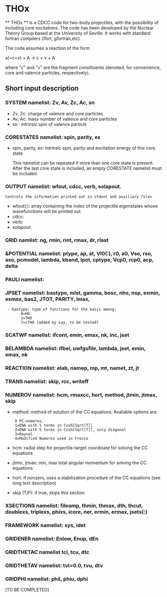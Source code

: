 # THOx
 
** THOx **  is a CDCC code for two-body projectiles, with the possibility of including core excitations. The code has been developed by the Nuclear Theory Group based at the University of Seville. It works with standard fortran compilers (ifort, gfortran,etc)

The code assumes a reaction of the form

  a(=c+v) + A -> c + v + A
  
where "c" and "v" are the fragment constituents (denoted, for convenience, core and valence particles, respectively). 

## Short input description 
###  SYSTEM  namelist: Zv, Av,  Zc, Ac, sn
- Zv, Zc: charge of valence and core particles
- Av, Ac: mass number of valence and core particles
- sn    : intrinsic spin of valence particle

### CORESTATES namelist: spin, parity, ex
 - spin, parity, ex: intrinsic spin, parity and excitation energy of this core state
 
   This namelist can be repeated if more than one core state is present. After the last core state is included, an empty CORESTATE namelist must be included
 
### OUTPUT namelist: wfout, cdcc, verb, solapout. 
    Controls the information printed out in stdout and auxiliary files

  - wfout(:): array containing the index of the projectile eigenstates whose wavefunctions will be printed out 
  - cdcc: 
  - verb: 
  - solapout: 
   
### GRID namlist: ng, rmin, rint, rmax, dr, rlast

### &POTENTIAL namelist: ptype, ap, at, Vl0(:), r0, a0, Vso, rso, aso, pcmodel, lambda, kband, lpot, cptype, Vcp0, rcp0, acp, delta 

### PAULI namelist: 
          
###  JPSET namelist: bastype, mlst, gamma, bosc, nho, nsp, exmin, exmax, bas2, JTOT, PARITY, lmax, 
     - bastype: type of functions for the basis among:
           0=HO
           1=THO
           7=cTHO (added by Lay, to be tested)
       
### SCATWF namelist: ifcont, emin, emax, nk, inc, jset       

### BELAMBDA namelist: ifbel, uwfgsfile, lambda, jset, emin, emax, nk

### REACTION namelist: elab, namep, mp, mt, namet, zt, jt 

### TRANS namelist: skip, rcc, writeff 

### NUMEROV namelist: hcm, rmaxcc, hort, method, jtmin, jtmax, skip
  - method: method of solution of the CC equations. Available options are:
  
         0 PC-numerov, 
         1=ENA with 5 terms in Cosh[Sqrt[T]]
         2=ENA with 5 terms in Cosh[Sqrt[T]], only diagonal 
         3=Raynal
         4=Modified Numerov used in Fresco
         
   - hcm: radial step for projectile-target coordinate for solving the CC equations
   - jtmin, jtmax: min, max total angular momentum for solving the CC equations
   - hort: if nonzero, uses a stabilization procedure of the CC equations (see long text description)
   - skip (T/F): if true, skips this section
   
### XSECTIONS namelist:  fileamp, thmin, thmax, dth, thcut, doublexs, triplexs, phixs, icore, ner, ermin, ermax, jsets(:)  
   
   
### FRAMEWORK namelist: sys, idet 

### GRIDENER namelist: Enlow, Enup, dEn      

### GRIDTHETAC namelist tcl, tcu, dtc      

### GRIDTHETAV namelist: tvl=0.0, tvu, dtv

### GRIDPHI namelist: phil, phiu, dphi  
   
[TO BE COMPLETED] 
